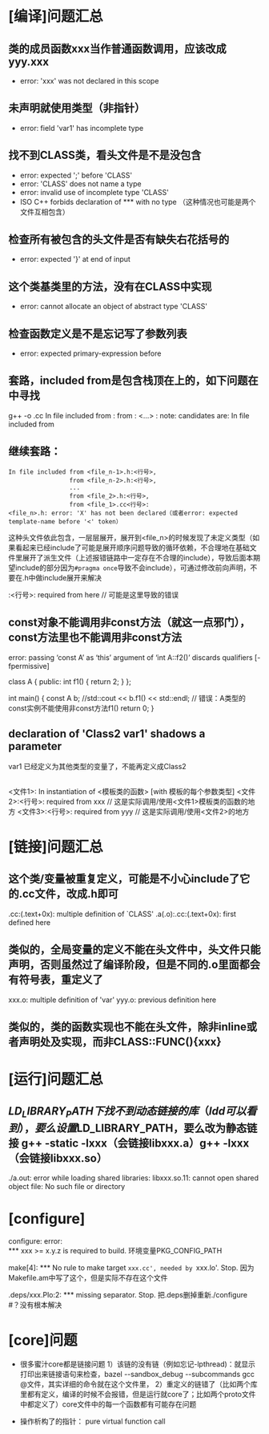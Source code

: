 # [编译]问题汇总

## 类的成员函数xxx当作普通函数调用，应该改成yyy.xxx
- error: 'xxx' was not declared in this scope

## 未声明就使用类型（非指针）
- error: field 'var1' has incomplete type

## 找不到CLASS类，看头文件是不是没包含

- error: expected ';' before 'CLASS'
- error: 'CLASS' does not name a type
- error: invalid use of incomplete type 'CLASS'
- ISO C++ forbids declaration of *** with no type （这种情况也可能是两个文件互相包含）

##  检查所有被包含的头文件是否有缺失右花括号的
- error: expected '}' at end of input

## 这个类基类里的方法，没有在CLASS中实现
- error: cannot allocate an object of abstract type 'CLASS'

## 检查函数定义是不是忘记写了参数列表
- error: expected primary-expression before


## 套路，included from是包含栈顶在上的，如下问题在<file3>中寻找
g++ -o <xx>.cc
In file included from <file1>:<line1>
				 from <file2>:<line2>
<...>
<file>: note: candidates are:
In file included from <file3>


## 继续套路：
```
In file included from <file_n-1>.h:<行号>,
                 from <file_n-2>.h:<行号>,
                 ...
                 from <file_2>.h:<行号>,
                 from <file_1>.cc<行号>:
<file_n>.h: error: 'X' has not been declared（或者error: expected template-name before '<' token）
```
这种头文件依此包含，一层层展开，展开到<file_n>的时候发现了未定义类型（如果看起来已经include了可能是展开顺序问题导致的循环依赖，不合理地在基础文件里展开了派生文件（上述报错链路中一定存在不合理的include），导致后面本期望include的部分因为`#pragma once`导致不会include），可通过修改前向声明，不要在.h中做include展开来解决

<file>:<行号>: required from here  // 可能是这里导致的错误

## const对象不能调用非const方法（就这一点邪门），const方法里也不能调用非const方法
error: passing ‘const A’ as ‘this’ argument of ‘int A::f2()’ discards qualifiers [-fpermissive]

class A
{
public:
    int f1()
    {
        return 2;
    }
};

int main()
{
    const A b;
    //std::cout << b.f1() << std::endl; // 错误：A类型的const实例不能使用非const方法f1()
    return 0;
}
## declaration of 'Class2 var1' shadows a parameter
var1 已经定义为其他类型的变量了，不能再定义成Class2


## 
<文件1>: In instantiation of <模板类的函数> [with 模板的每个参数类型]
<文件2>:<行号>: required from xxx  // 这是实际调用/使用<文件1>模板类的函数的地方
<文件3>:<行号>: required from yyy  // 这是实际调用/使用<文件2>的地方


# [链接]问题汇总

## 这个类/变量被重复定义，可能是不小心include了它的.cc文件，改成.h即可
.cc:(.text+0x): multiple definition of `CLASS'
.a(.o):.cc:(.text+0x): first defined here

## 类似的，全局变量的定义不能在头文件中，头文件只能声明，否则虽然过了编译阶段，但是不同的.o里面都会有符号表，重定义了
xxx.o: multiple definition of 'var'
yyy.o: previous definition here

## 类似的，类的函数实现也不能在头文件，除非inline或者声明处及实现，而非CLASS::FUNC(){xxx}




# [运行]问题汇总
## $LD_LIBRARY_PATH下找不到动态链接的库（ldd可以看到），要么设置$LD_LIBRARY_PATH，要么改为静态链接 g++ -static -lxxx（会链接libxxx.a）g++ -lxxx（会链接libxxx.so）
./a.out: error while loading shared libraries: libxxx.so.11: cannot open shared object file: No such file or directory

# [configure]
configure: error:  
      *** xxx >= x.y.z is required to build.
环境变量PKG_CONFIG_PATH


make[4]: *** No rule to make target `xxx.cc', needed by `xxx.lo'.  Stop.
因为Makefile.am中写了这个，但是实际不存在这个文件


.deps/xxx.Plo:2: *** missing separator.  Stop.
把.deps删掉重新./configure #？没有根本解决

# [core]问题
- 很多蜜汁core都是链接问题
1）该链的没有链（例如忘记-lpthread)：就显示打印出来链接语句来检查，bazel --sandbox_debug --subcommands
gcc @文件，其实详细的命令就在这个文件里，
2）重定义的链错了（比如两个库里都有定义，编译的时候不会报错，但是运行就core了；比如两个proto文件中都定义了）core文件中的每一个函数都有可能存在问题

- 操作析构了的指针：
pure virtual function call